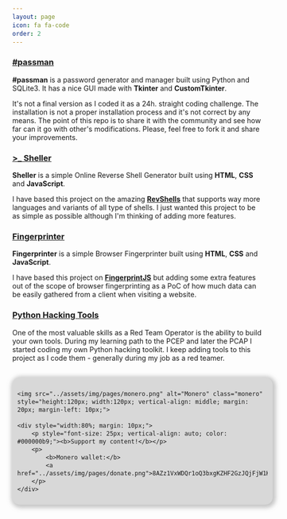 ```yaml
---
layout: page
icon: fa fa-code
order: 2
---
```


### <a href="https://github.com/amtzespinosa/passman">#passman</a>

**#passman** is a password generator and manager built using Python and SQLite3. It has a nice GUI made with **Tkinter** and  **CustomTkinter**.

It's not a final version as I coded it as a 24h. straight coding challenge. The installation is not a proper installation process and it's not correct by any means. The point of this repo is to share it with the community and see how far can it go with other's modifications. Please, feel free to fork it and share your improvements.

### [>_ Sheller](/projects/sheller/)

**Sheller** is a simple Online Reverse Shell Generator built using **HTML**, **CSS** and **JavaScript**. 

I have based this project on the amazing **[RevShells](https://www.revshells.com/)** that supports way more languages and variants of all type of shells. I just wanted this project to be as simple as possible although I'm thinking of adding more features.

### [Fingerprinter](/projects/fingerprinter/)

**Fingerprinter** is a simple Browser Fingerprinter built using **HTML**, **CSS** and **JavaScript**. 

I have based this project on **[FingerprintJS](https://fingerprintjs.github.io/fingerprintjs//)** but adding some extra features out of the scope of browser fingerprinting as a PoC of how much data can be easily gathered from a client when visiting a website.

### <a href="https://github.com/amtzespinosa/python-hacking-tools">Python Hacking Tools</a>

One of the most valuable skills as a Red Team Operator is the ability to build your own tools. During my learning path to the PCEP and later the PCAP I started coding my own Python hacking toolkit. I keep adding tools to this project as I code them - generally during my job as a red teamer.

<br>
<div style="display: inline-flex; box-shadow: 2px 2px 8px 4px #91919188; border-radius: 15px; padding: 10px; background-color: #d8d8d8; width: 100%;">

    <img src="../assets/img/pages/monero.png" alt="Monero" class="monero" style="height:120px; width:120px; vertical-align: middle; margin: 20px; margin-left: 10px;">

    <div style="width:80%; margin: 10px;">
        <p style="font-size: 25px; vertical-align: auto; color: #000000b9;"><b>Support my content!</b></p>
        <p>
            <b>Monero wallet:</b>
            <a href="../assets/img/pages/donate.png">8AZz1VxWDQr1oQ3bxgKZHF2GzJQjFjW1K4BY4h3JmnLyQ9wpt1MADKNVuDAnyN814sZfahkpd4zNxKe2bqLPjW9XRjmExiQ</a>
        </p>
    </div>
</div>

<style>
    .monero {
        display: none;
    }
</style>
